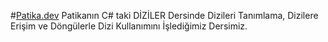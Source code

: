 #[Patika.dev](https://app.patika.dev/sibgat)
Patikanın C# taki DİZİLER Dersinde Dizileri Tanımlama, Dizilere Erişim ve Döngülerle Dizi Kullanımını İşlediğimiz Dersimiz.